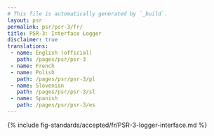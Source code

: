 ```yaml
---
# This file is automatically generated by `_build`.
layout: psr
permalink: psr/psr-3/fr/
title: PSR-3: Interface Logger
disclaimer: true
translations:
 - name: English (official)
   path: /pages/psr/psr-3
 - name: French
 - name: Polish
   path: /pages/psr/psr-3/pl
 - name: Slovenian
   path: /pages/psr/psr-3/sl
 - name: Spanish
   path: /pages/psr/psr-3/es
---
```


{% include fig-standards/accepted/fr/PSR-3-logger-interface.md %}